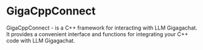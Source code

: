 # GigaCppConnect
GigaCppConnect - is a C++ framework for interacting with LLM Gigagachat. It provides a convenient interface and functions for integrating your C++ code with LLM Gigagachat. 
